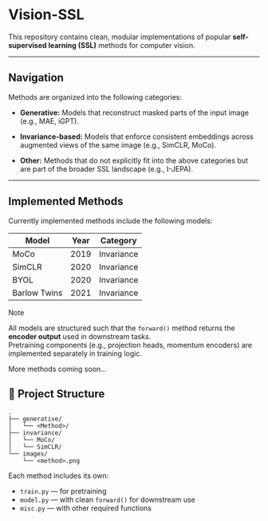 # Vision-SSL
This repository contains clean, modular implementations of popular **self-supervised learning (SSL)** methods for computer vision.

---

## Navigation
Methods are organized into the following categories:

- **Generative:** Models that reconstruct masked parts of the input image (e.g., MAE, iGPT).

- **Invariance-based:** Models that enforce consistent embeddings across augmented views of the same image (e.g., SimCLR, MoCo).

- **Other:** Methods that do not explicitly fit into the above categories but are part of the broader SSL landscape (e.g., I-JEPA).


---

## Implemented Methods
Currently implemented methods include the following models:

| Model           | Year | Category     |
|-----------------|------|--------------|
| MoCo            | 2019 | Invariance   |
| SimCLR          | 2020 | Invariance   |
| BYOL            | 2020 | Invariance   |
| Barlow Twins    | 2021 | Invariance   |


> [!Note]  
> All models are structured such that the `forward()` method returns the **encoder output** used in downstream tasks.  
> Pretraining components (e.g., projection heads, momentum encoders) are implemented separately in training logic.

More methods coming soon...

## 📁 Project Structure
```
. 
├── generative/ 
│   └── <Method>/ 
├── invariance/ 
│   └── MoCo/ 
│   └── SimCLR/ 
└── images/ 
    └── <method>.png
```

Each method includes its own:
- `train.py` — for pretraining  
- `model.py` — with clean `forward()` for downstream use  
- `misc.py` — with other required functions
